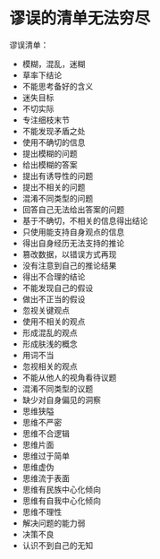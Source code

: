 # 谬误的清单无法穷尽



谬误清单：

- 模糊，混乱，迷糊
- 草率下结论
- 不能思考备好的含义
- 迷失目标
- 不切实际
- 专注细枝末节
- 不能发现矛盾之处
- 使用不确切的信息
- 提出模糊的问题
- 给出模糊的答案
- 提出有诱导性的问题
- 提出不相关的问题
- 混淆不同类型的问题
- 回答自己无法给出答案的问题
- 基于不确切，不相关的信息得出结论
- 只使用能支持自身观点的信息
- 得出自身经历无法支持的推论
- 篡改数据，以错误方式再现
- 没有注意到自己的推论结果
- 得出不合理的结论
- 不能发现自己的假设
- 做出不正当的假设
- 忽视关键观点
- 使用不相关的观点
- 形成混乱的观点
- 形成肤浅的概念
- 用词不当
- 忽视相关的观点
- 不能从他人的视角看待议题
- 混淆不同类型的议题
- 缺少对自身偏见的洞察
- 思维狭隘
- 思维不严密
- 思维不合逻辑
- 思维片面
- 思维过于简单
- 思维虚伪
- 思维流于表面
- 思维有民族中心化倾向
- 思维有自我中心化倾向
- 思维不理性
- 解决问题的能力弱
- 决策不良
- 认识不到自己的无知